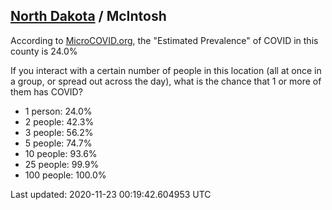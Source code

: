 
## [North Dakota](/united-states/north-dakota) / McIntosh

According to [MicroCOVID.org](http://microcovid.org),
the "Estimated Prevalence" of COVID in this county is 24.0%

If you interact with a certain number of people in this location
(all at once in a group, or spread out across the day), what is the chance that
1 or more of them has COVID?

- 1 person: 24.0%
- 2 people: 42.3%
- 3 people: 56.2%
- 5 people: 74.7%
- 10 people: 93.6%
- 25 people: 99.9%
- 100 people: 100.0%

Last updated: 2020-11-23 00:19:42.604953 UTC
